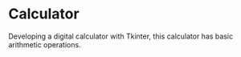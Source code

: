 # Calculator

Developing a digital calculator with Tkinter, this calculator has basic arithmetic operations.